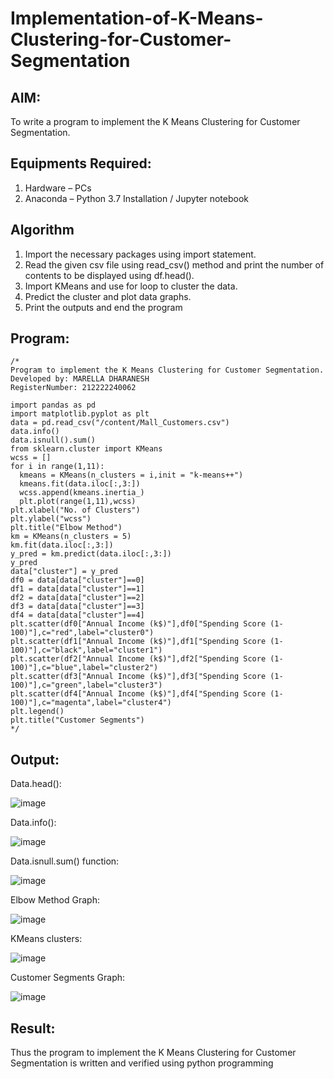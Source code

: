 # Implementation-of-K-Means-Clustering-for-Customer-Segmentation

## AIM:
To write a program to implement the K Means Clustering for Customer Segmentation.

## Equipments Required:
1. Hardware – PCs
2. Anaconda – Python 3.7 Installation / Jupyter notebook

## Algorithm
1. Import the necessary packages using import statement. 
2. Read the given csv file using read_csv() method and print the number of contents to be displayed using df.head().
3. Import KMeans and use for loop to cluster the data.
4. Predict the cluster and plot data graphs.
5. Print the outputs and end the program

## Program:
```
/*
Program to implement the K Means Clustering for Customer Segmentation.
Developed by: MARELLA DHARANESH
RegisterNumber: 212222240062

import pandas as pd
import matplotlib.pyplot as plt
data = pd.read_csv("/content/Mall_Customers.csv")
data.info()
data.isnull().sum()
from sklearn.cluster import KMeans
wcss = []
for i in range(1,11):
  kmeans = KMeans(n_clusters = i,init = "k-means++")
  kmeans.fit(data.iloc[:,3:])
  wcss.append(kmeans.inertia_)
  plt.plot(range(1,11),wcss)
plt.xlabel("No. of Clusters")
plt.ylabel("wcss")
plt.title("Elbow Method")
km = KMeans(n_clusters = 5)
km.fit(data.iloc[:,3:])
y_pred = km.predict(data.iloc[:,3:])
y_pred
data["cluster"] = y_pred
df0 = data[data["cluster"]==0]
df1 = data[data["cluster"]==1]
df2 = data[data["cluster"]==2]
df3 = data[data["cluster"]==3]
df4 = data[data["cluster"]==4]
plt.scatter(df0["Annual Income (k$)"],df0["Spending Score (1-100)"],c="red",label="cluster0")
plt.scatter(df1["Annual Income (k$)"],df1["Spending Score (1-100)"],c="black",label="cluster1")
plt.scatter(df2["Annual Income (k$)"],df2["Spending Score (1-100)"],c="blue",label="cluster2")
plt.scatter(df3["Annual Income (k$)"],df3["Spending Score (1-100)"],c="green",label="cluster3")
plt.scatter(df4["Annual Income (k$)"],df4["Spending Score (1-100)"],c="magenta",label="cluster4")
plt.legend()
plt.title("Customer Segments")
*/
```

## Output:
Data.head():


![image](https://github.com/22003264/Implementation-of-K-Means-Clustering-for-Customer-Segmentation/assets/119389139/13eb30e9-00fb-45a0-a8d6-68e802a446af)


Data.info():




![image](https://github.com/22003264/Implementation-of-K-Means-Clustering-for-Customer-Segmentation/assets/119389139/7a998261-a53d-442b-9bd9-d66d8475f17d)


Data.isnull.sum() function:





![image](https://github.com/22003264/Implementation-of-K-Means-Clustering-for-Customer-Segmentation/assets/119389139/02aed00f-8ad4-4533-8d13-398f47af667a)


Elbow Method Graph:



![image](https://github.com/22003264/Implementation-of-K-Means-Clustering-for-Customer-Segmentation/assets/119389139/c24c0019-3e36-46c5-9371-990de579961d)


KMeans clusters:




![image](https://github.com/22003264/Implementation-of-K-Means-Clustering-for-Customer-Segmentation/assets/119389139/6dcb359f-0af6-48c1-9f95-6bb2065cb831)


Customer Segments Graph:



![image](https://github.com/22003264/Implementation-of-K-Means-Clustering-for-Customer-Segmentation/assets/119389139/53de6a5b-0333-4028-bdaf-3209e6592b45)


## Result:
Thus the program to implement the K Means Clustering for Customer Segmentation is written and verified using python programming
